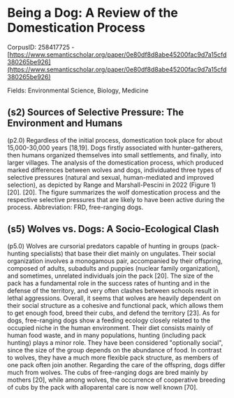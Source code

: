 # Being a Dog: A Review of the Domestication Process

CorpusID: 258417725 - [https://www.semanticscholar.org/paper/0e80df8d8abe45200fac9d7a15cfd380265be926](https://www.semanticscholar.org/paper/0e80df8d8abe45200fac9d7a15cfd380265be926)

Fields: Environmental Science, Biology, Medicine

## (s2) Sources of Selective Pressure: The Environment and Humans
(p2.0) Regardless of the initial process, domestication took place for about 15,000-30,000 years [18,19]. Dogs firstly associated with hunter-gatherers, then humans organized themselves into small settlements, and finally, into larger villages. The analysis of the domestication process, which produced marked differences between wolves and dogs, individuated three types of selective pressures (natural and sexual, human-mediated and improved selection), as depicted by Range and Marshall-Pescini in 2022 (Figure 1) [20].  [20]. The figure summarizes the wolf domestication process and the respective selective pressures that are likely to have been active during the process. Abbreviation: FRD, free-ranging dogs.
## (s5) Wolves vs. Dogs: A Socio-Ecological Clash
(p5.0) Wolves are cursorial predators capable of hunting in groups (pack-hunting specialists) that base their diet mainly on ungulates. Their social organization involves a monogamous pair, accompanied by their offspring, composed of adults, subadults and puppies (nuclear family organization), and sometimes, unrelated individuals join the pack [20]. The size of the pack has a fundamental role in the success rates of hunting and in the defense of the territory, and very often clashes between schools result in lethal aggressions. Overall, it seems that wolves are heavily dependent on their social structure as a cohesive and functional pack, which allows them to get enough food, breed their cubs, and defend the territory [23]. As for dogs, free-ranging dogs show a feeding ecology closely related to the occupied niche in the human environment. Their diet consists mainly of human food waste, and in many populations, hunting (including pack hunting) plays a minor role. They have been considered "optionally social", since the size of the group depends on the abundance of food. In contrast to wolves, they have a much more flexible pack structure, as members of one pack often join another. Regarding the care of the offspring, dogs differ much from wolves. The cubs of free-ranging dogs are bred mainly by mothers [20], while among wolves, the occurrence of cooperative breeding of cubs by the pack with alloparental care is now well known [70].
